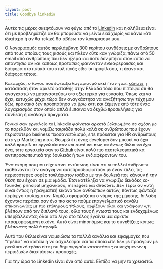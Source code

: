 ```yaml
---
layout: post
title: Goodbye linkedin
---
```


Αυτές τις μέρες σκεφτόμουν να φύγω από το [Linkedin](https://www.linkedin.com/feed/)
και η αλήθεια είναι ότι με προβλημάτιζε αν θα μπορούσα να μείνω εκεί χωρίς να κάνω
κάτι ιδιαίτερο ή αν θα τελικά θα σβήσω τον λογαριασμό μου.

Ο λογαριασμός αυτός περιλάμβανε 300 περίπου συνδέσεις με ανθρώπους από τους οποίους
τους μισούς και πλέον ούτε καν γνώριζα, πάνω από 50 email από ανθρώπους που δεν ήξερα και
ποτέ δεν μπήκα στον κόπο να απαντήσω αν και κάποιες προτάσεις φαίνονταν ενδιαφέρουσες
και διάφορα στατιστικά του στυλ ποιός είδε το προφίλ σου, τι έκανε και διάφορα τέτοια.

Καταρχάς, ο λόγος που έφτιαξα λογαριασμό εκεί ήταν γιατί [κάποτε](https://el.wikipedia.org/wiki/%CE%9A%CE%B5%CF%86%CE%B1%CE%BB%CE%B1%CE%B9%CE%B1%CE%BA%CE%BF%CE%AF_%CE%AD%CE%BB%CE%B5%CE%B3%CF%87%CE%BF%CE%B9_%CF%83%CF%84%CE%B7%CE%BD_%CE%95%CE%BB%CE%BB%CE%AC%CE%B4%CE%B1) η κατάσταση ήταν αρκετά
ασταθής στην Ελλάδα τόσο που πίστεψα ότι θα αναγκαστώ να μεταναστεύσω στο εξωτερικό για
εργασία. Όπως και να έχει, ευτυχώς μέχρι τώρα δεν αναγκάστηκα να αναζήτησω την τύχη μου
έξω, πρακτικά δεν προσπάθησα να βρω κάτι και ξέμεινε από τότε ένας λογαριασμός στον
οποίο απλά έμπαινα να δεχθώ προσκλήσεις για σύνδεση ή ανάλογα πράγματα.

Γενικά σαν εργαλείο το Linkedin φαίνεται αρκετά βελτιωμένο σε σχέση με το παρελθόν και
νομίζω ταιριάζει πολύ καλά σε ανθρώπους που έχουν περισσότερο business προσανατολισμό,
είτε πρόκειται για HR ανθρώπους είτε για Marketing κ.ο.κ. Θεωρώ ότι ένας developer δεν
μπορεί να έχει καλό προφίλ σε εργαλεία σαν και αυτό και πως αν όντως θέλει να έχει
ένα, τότε εργαλεία σαν το [Github](https://github.com/) είναι πολύ πιο αποτελεσματικά
και αντιπροσωπευτικά της δουλειάς ή των ενδιαφέροντων του.

Ένα ακόμη που μου είχε κάνει εντύπωση είναι ότι οι πολλοί άνθρωποι αισθάνονται την
ανάγκη να αυτοπροσδιοριστούν με έναν τίτλο, τις περισσότερες φορές τουλάχιστον ισάξιο με
την δουλειά που κάνουν ή την θέση που έχουν σε μια ομάδα. Έτσι κατέληξα να γνωρίζω
δεκάδες co-founder, principal μηχανικούς, managers και directors. Δεν ξέρω αν αυτή
είναι όντως η πραγματική εικόνα των ανθρώπων αυτών, πάντως φάνταζε περίεργο τουλάχιστον.
Νομίζω εφαρμόζεται ο νόμος της μίμησης, δηλαδή έχοντας περάσει σαν ένα πιο ας το πούμε
επαγγελματικό κανάλι επικοινωνίας με πιο επίσημους τίτλους, αρχίζουν όλοι και γράφουν
ό,τι βλέπουν από τον διπλανό τους, φίλο τους ή γνωστό τους και ενδεχομένως
υπερβάλλοντας όλοι από λίγο στο τέλος βγαίνει μια αρκετά παραμορφωμένη εικόνα. Αυτό είναι
minor όμως και το συνηθίζεις κάπως βλέποντας πολλά προφίλ.

Αυτό που θέλω είναι να μειώσω τα πολλά κανάλια και εφαρμογές που "πρέπει" να κοιτάω ή να
ασχολούμαι και τα οποία είτε δεν με προάγουν με ρεαλιστικό τρόπο είτε μου δημιουργούν
καταστάσεις συνεχόμενων ή περιοδικών διασπάσεων προσοχής.

Για την ώρα το Linkedin είναι ένα από αυτά. Ελπίζω να μην το χρειαστώ.
